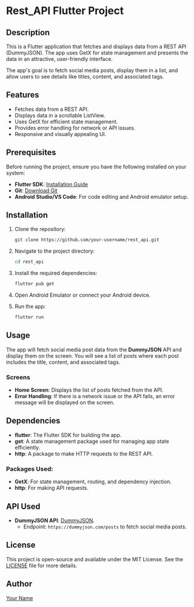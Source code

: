# Rest_API Flutter Project

## Description

This is a Flutter application that fetches and displays data from a REST API (DummyJSON). The app uses GetX for state management and presents the data in an attractive, user-friendly interface.

The app's goal is to fetch social media posts, display them in a list, and allow users to see details like titles, content, and associated tags.

## Features

- Fetches data from a REST API.
- Displays data in a scrollable ListView.
- Uses GetX for efficient state management.
- Provides error handling for network or API issues.
- Responsive and visually appealing UI.

## Prerequisites

Before running the project, ensure you have the following installed on your system:

- **Flutter SDK**: [Installation Guide](https://flutter.dev/docs/get-started/install)
- **Git**: [Download Git](https://git-scm.com/downloads)
- **Android Studio/VS Code**: For code editing and Android emulator setup.

## Installation

1. Clone the repository:
    ```bash
    git clone https://github.com/your-username/rest_api.git
    ```

2. Navigate to the project directory:
    ```bash
    cd rest_api
    ```

3. Install the required dependencies:
    ```bash
    flutter pub get
    ```

4. Open Android Emulator or connect your Android device.

5. Run the app:
    ```bash
    flutter run
    ```

## Usage

The app will fetch social media post data from the **DummyJSON** API and display them on the screen. You will see a list of posts where each post includes the title, content, and associated tags.

### Screens

- **Home Screen**: Displays the list of posts fetched from the API.
- **Error Handling**: If there is a network issue or the API fails, an error message will be displayed on the screen.


## Dependencies

- **flutter**: The Flutter SDK for building the app.
- **get**: A state management package used for managing app state efficiently.
- **http**: A package to make HTTP requests to the REST API.

### Packages Used:

- **GetX**: For state management, routing, and dependency injection.
- **http**: For making API requests.

## API Used

- **DummyJSON API**: [DummyJSON](https://dummyjson.com/).
  - Endpoint: `https://dummyjson.com/posts` to fetch social media posts.

## License

This project is open-source and available under the MIT License. See the [LICENSE](LICENSE) file for more details.

## Author

[Your Name](https://github.com/your-username)


